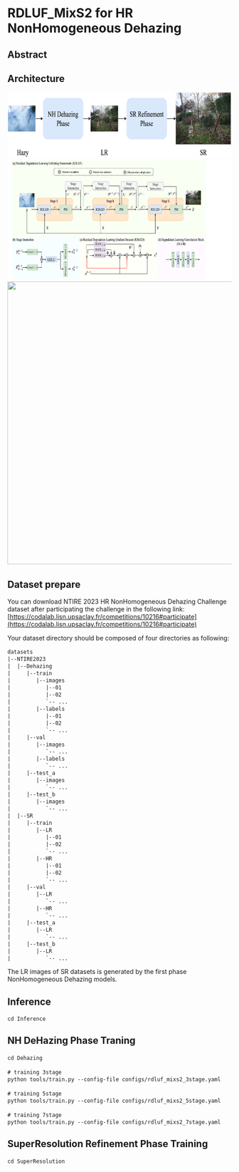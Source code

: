 # RDLUF_MixS2 for HR NonHomogeneous Dehazing



## Abstract

## Architecture


<div align=center>
<img src="https://github.com/ShawnDong98/NTIRE2023_NHDeHazing_RLDUF_MixS2/blob/main/figures/Pipeline.png" width = "700" height = "150" alt="">
</div>

<div align=center>
<img src="https://github.com/ShawnDong98/NTIRE2023_NHDeHazing_RLDUF_MixS2/blob/main/figures/RDLUF.png" width = "700" height = "270" alt="">
</div>

<div align=center>
<img src="https://github.com/ShawnDong98/NTIRE2023_NHDeHazing_RLDUF_MixS2/blob/main/figures/MixS2T_MixS2SR.png" width = "700" height = "635" alt="">
</div>

## Dataset prepare

You can download NTIRE 2023 HR NonHomogeneous Dehazing Challenge dataset after participating the challenge in the following link: [https://codalab.lisn.upsaclay.fr/competitions/10216#participate](https://codalab.lisn.upsaclay.fr/competitions/10216#participate)

Your dataset directory should be composed of four directories as following:

```shell
datasets
|--NTIRE2023
|  |--Dehazing
|     |--train
|        |--images
|           |--01
|           |--02
|           `-- ...
|        |--labels
|           |--01
|           |--02
|           `-- ...
|     |--val
|        |--images
|           `-- ...
|        |--labels
|           `-- ...
|     |--test_a
|        |--images
|           `-- ...
|     |--test_b
|        |--images
|           `-- ...
|  |--SR
|     |--train
|        |--LR
|           |--01
|           |--02
|           `-- ...
|        |--HR
|           |--01
|           |--02
|           `-- ...
|     |--val
|        |--LR
|           `-- ...
|        |--HR
|           `-- ...
|     |--test_a
|        |--LR
|           `-- ...
|     |--test_b
|        |--LR
|           `-- ...
```

The LR images of SR datasets is generated by the first phase NonHomogeneous Dehazing models.

## Inference

```shell
cd Inference
```

## NH DeHazing Phase Traning


```shell
cd Dehazing

# training 3stage
python tools/train.py --config-file configs/rdluf_mixs2_3stage.yaml 

# training 5stage
python tools/train.py --config-file configs/rdluf_mixs2_5stage.yaml 

# training 7stage
python tools/train.py --config-file configs/rdluf_mixs2_7stage.yaml 
```

## SuperResolution Refinement Phase Training


```shell
cd SuperResolution
```